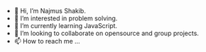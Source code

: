 - 👋 Hi, I’m Najmus Shakib.
- 👀 I’m interested in problem solving.
- 🌱 I’m currently learning JavaScript.
- 💞️ I’m looking to collaborate on opensource and group projects.
- 📫 How to reach me ...

<!---
najmusshakib350/najmusshakib350 is a ✨ special ✨ repository because its `README.md` (this file) appears on your GitHub profile.
You can click the Preview link to take a look at your changes.
--->
